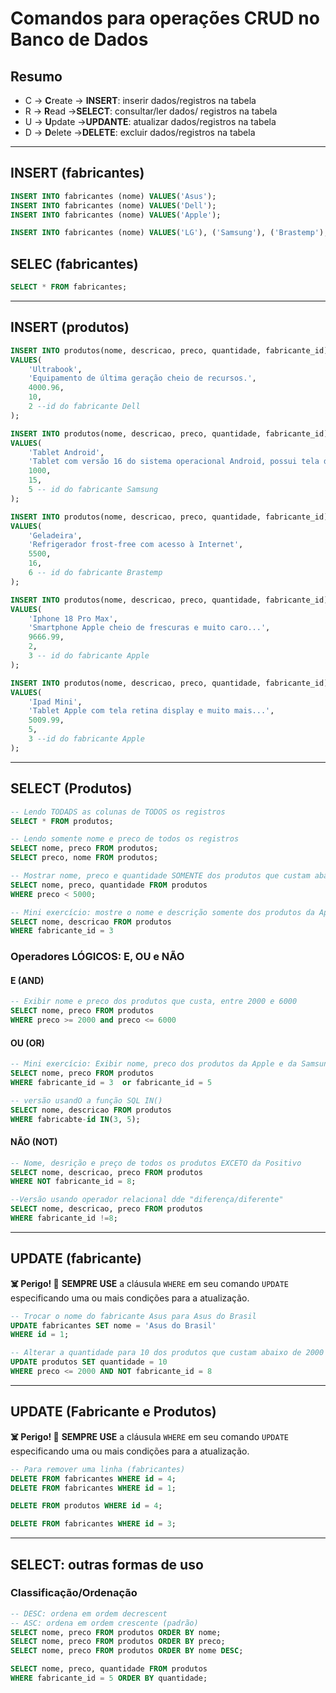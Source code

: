 # Comandos para operações CRUD no Banco de Dados

## Resumo

- C -> **C**reate       -> **INSERT**: inserir dados/registros na tabela
- R -> **R**ead         ->**SELECT**: consultar/ler dados/ registros na tabela
- U -> **U**pdate       ->**UPDANTE**: atualizar dados/registros na tabela
- D -> **D**elete       ->**DELETE**: excluir dados/registros na tabela

---

## INSERT (fabricantes)

```sql
INSERT INTO fabricantes (nome) VALUES('Asus');
INSERT INTO fabricantes (nome) VALUES('Dell');
INSERT INTO fabricantes (nome) VALUES('Apple');

INSERT INTO fabricantes (nome) VALUES('LG'), ('Samsung'), ('Brastemp');


```

## SELEC (fabricantes)

```sql
SELECT * FROM fabricantes;
```

---

## INSERT (produtos)

```sql
INSERT INTO produtos(nome, descricao, preco, quantidade, fabricante_id)
VALUES(
    'Ultrabook', 
    'Equipamento de última geração cheio de recursos.',
    4000.96,
    10,
    2 --id do fabricante Dell
);

INSERT INTO produtos(nome, descricao, preco, quantidade, fabricante_id)
VALUES(
    'Tablet Android', 
    'Tablet com versão 16 do sistema operacional Android, possui tela de 10 podegadas e armazenamento de 128 GB.',
    1000,
    15,
    5 -- id do fabricante Samsung
);

INSERT INTO produtos(nome, descricao, preco, quantidade, fabricante_id)
VALUES(
    'Geladeira', 
    'Refrigerador frost-free com acesso à Internet',
    5500,
    16,
    6 -- id do fabricante Brastemp
);

INSERT INTO produtos(nome, descricao, preco, quantidade, fabricante_id)
VALUES(
    'Iphone 18 Pro Max', 
    'Smartphone Apple cheio de frescuras e muito caro...',
    9666.99,
    2,
    3 -- id do fabricante Apple
);

INSERT INTO produtos(nome, descricao, preco, quantidade, fabricante_id)
VALUES(
    'Ipad Mini', 
    'Tablet Apple com tela retina display e muito mais...',
    5009.99,
    5,
    3 --id do fabricante Apple
);
```

---

## SELECT (Produtos)

```sql
-- Lendo TODADS as colunas de TODOS os registros 
SELECT * FROM produtos;

-- Lendo somente nome e preco de todos os registros
SELECT nome, preco FROM produtos;
SELECT preco, nome FROM produtos;

-- Mostrar nome, preco e quantidade SOMENTE dos produtos que custam abaixo de 5000
SELECT nome, preco, quantidade FROM produtos
WHERE preco < 5000;

-- Mini exercício: mostre o nome e descrição somente dos produtos da Apple.
SELECT nome, descricao FROM produtos
WHERE fabricante_id = 3
```

### Operadores LÓGICOS: E, OU e NÃO

#### E (AND)

```sql
-- Exibir nome e preco dos produtos que custa, entre 2000 e 6000
SELECT nome, preco FROM produtos
WHERE preco >= 2000 and preco <= 6000   
```

#### OU (OR)

```sql
-- Mini exercício: Exibir nome, preco dos produtos da Apple e da Samsung
SELECT nome, preco FROM produtos
WHERE fabricante_id = 3  or fabricante_id = 5  

-- versão usandO a função SQL IN()
SELECT nome, descricao FROM produtos
WHERE fabricabte-id IN(3, 5);
```

#### NÃO (NOT)

```sql
-- Nome, desrição e preço de todos os produtos EXCETO da Positivo
SELECT nome, descricao, preco FROM produtos
WHERE NOT fabricante_id = 8;

--Versão usando operador relacional dde "diferença/diferente"
SELECT nome, descricao, preco FROM produtos
WHERE fabricante_id !=8;
```

---

## UPDATE (fabricante)

**☠️ Perigo! 🚨**
**SEMPRE USE** a cláusula `WHERE` em seu comando `UPDATE` especificando uma ou mais condições para a atualização.

```sql
-- Trocar o nome do fabricante Asus para Asus do Brasil
UPDATE fabricantes SET nome = 'Asus do Brasil'
WHERE id = 1;

-- Alterar a quantidade para 10 dos produtos que custam abaixo de 2000 exceto da Microsoft.
UPDATE produtos SET quantidade = 10
WHERE preco <= 2000 AND NOT fabricante_id = 8
```

---

## UPDATE (Fabricante e Produtos)

**☠️ Perigo! 🚨**
**SEMPRE USE** a cláusula `WHERE` em seu comando `UPDATE` especificando uma ou mais condições para a atualização.

```sql
-- Para remover uma linha (fabricantes)
DELETE FROM fabricantes WHERE id = 4;
DELETE FROM fabricantes WHERE id = 1;

DELETE FROM produtos WHERE id = 4;

DELETE FROM fabricantes WHERE id = 3;
```

---

## SELECT: outras formas de uso

### Classificação/Ordenação

```sql
-- DESC: ordena em ordem decrescent
-- ASC: ordena em ordem crescente (padrão)
SELECT nome, preco FROM produtos ORDER BY nome;
SELECT nome, preco FROM produtos ORDER BY preco;
SELECT nome, preco FROM produtos ORDER BY nome DESC;

SELECT nome, preco, quantidade FROM produtos
WHERE fabricante_id = 5 ORDER BY quantidade;
```


